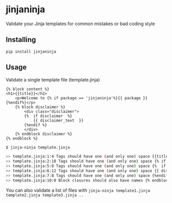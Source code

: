 # jinjaninja

Validate your Jinja templates for common mistakes or bad coding style

## Installing
```
pip install jinjaninja
```

## Usage

Validate a single template file (template.jinja)

```jinja
{% block content %}
<h1>{{title}}</h2>
    <p>Welcome to {% if package == 'jinjaninja'%}{{ package }}{%endif%}</p>
    {% block disclaimer %}
        <div class="disclaimer">
        {%  if disclaimer  %}
            {{ disclaimer_text  }}
        {%endif %}
        </div>
    {% endblock disclaimer %}
{% endblock %}
```

```sh
$ jinja-ninja template.jinja

>> template.jinja:1:4 Tags should have one (and only one) space {{title}
>> template.jinja:2:18 Tags should have one (and only one) space {% if package == 'jinjaninja'%}{{ package }}{%endif%}
>> template.jinja:5:8 Tags should have one (and only one) space {%  if disclaimer  %}
>> template.jinja:6:12 Tags should have one (and only one) space {{ disclaimer_text  }}
>> template.jinja:7:8 Tags should have one (and only one) space {%endif %}
>> template.jinja:10:0 Block closures should also have names {% endblock %}
```

You can also validate a list of files with `jinja-ninja template1.jinja template2.jinja template3.jinja ..`
